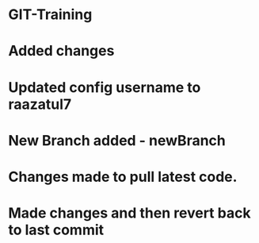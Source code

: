 # GIT-Training

# Added changes

# Updated config username to raazatul7

# New Branch added - newBranch
# Changes made to pull latest code.

# Made changes and then revert back to last commit
